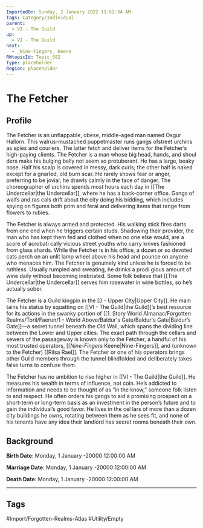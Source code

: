 ```yaml
---
ImportedOn: Sunday, 2 January 2022 11:52:34 AM
Tags: Category/Individual
parent:
  - VI - The Guild
up:
  - VI - The Guild
next:
  - _Nine-Fingers_ Keene
RWtopicId: Topic_682
Type: placeholder
Region: placeholder
---
```

# The Fetcher
## Profile
The Fetcher is an unflappable, obese, middle-aged man named Osgur Hallorn. This walrus-mustached puppetmaster runs gangs ofstreet urchins as spies and couriers. The latter fetch and deliver items for the Fetcher’s high-paying clients. The Fetcher is a man whose big head, hands, and shoul ders make his bulging belly not seem so protuberant. He has a large, beaky nose. Half his scalp is covered in messy, dark curls; the other half is naked except for a gnarled, old burn scar. He rarely shows fear or anger, preferring to be jovial; he drawls calmly in the face of danger. The choreographer of urchins spends most hours each day in [[The Undercellar|the Undercellar]], where he has a back-corner office. Gangs of waifs and ras cals drift about the city doing his bidding, which includes spying on figures both prim and feral and delivering items that range from flowers to rubies.

The Fetcher is always armed and protected. His walking stick fires darts from one end when he triggers certain studs. Shadowing their provider, the man who has kept them fed and clothed when no one else would, are a score of acrobati cally vicious street youths who carry knives fashioned from glass shards. While the Fetcher is in his office, a dozen or so devoted cats perch on an unlit lamp wheel above his head and pounce on anyone who menaces him. The Fetcher is genuinely kind unless he is forced to be ruthless. Usually rumpled and sweating, he drinks a prodi gious amount of wine daily without becoming inebriated. Some folk believe that [[The Undercellar|the Undercellar]] serves him rosewater in wine bottles, so he’s actually sober.

The Fetcher is a Guild kingpin in the [[I - Upper City|Upper City]]. He main tains his status by squatting on [[VI - The Guild|the Guild]]’s best resource for its actions in the swanky portion of [[1. Story World Almanac/Forgotten Realms/Toril/Faerun/1 - World Above/Baldur's Gate/Baldur's Gate|Baldur’s Gate]]—a secret tunnel beneath the Old Wall, which spans the dividing line between the Lower and Upper cities. The exact path through the cellars and sewers of the passageway is known only to the Fetcher, a handful of his most trusted operators, [[_Nine-Fingers_ Keene|Nine-Fingers]], and (unknown to the Fetcher) [[Rilsa Rael]]. The Fetcher or one of his operators brings other Guild members through the tunnel blindfolded and deliberately takes false turns to confuse them.

The Fetcher has no ambition to rise higher in [[VI - The Guild|the Guild]]. He measures his wealth in terms of influence, not coin. He’s addicted to information and needs to be thought of as “in the know,” someone folk listen to and respect. He often orders his gangs to aid a promising prospect on a short-term or long-term basis as an investment in the person’s future and to gain the individual’s good favor. He lives in the cel lars of more than a dozen city buildings he owns, rotating between them as he sees fit, and none of his tenants have any idea their landlord has secret rooms beneath their own.

## Background
**Birth Date**: Monday, 1 January -20000 12:00:00 AM

**Marriage Date**: Monday, 1 January -20000 12:00:00 AM

**Death Date**: Monday, 1 January -20000 12:00:00 AM


---
## Tags
#Import/Forgotten-Realms-Atlas #Utility/Empty

